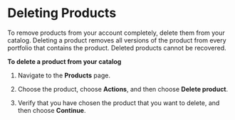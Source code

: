 # Deleting Products<a name="productmgmt-delete"></a>

To remove products from your account completely, delete them from your catalog\. Deleting a product removes all versions of the product from every portfolio that contains the product\. Deleted products cannot be recovered\.

**To delete a product from your catalog**

1. Navigate to the **Products** page\. 

1. Choose the product, choose **Actions**, and then choose **Delete product**\. 

1. Verify that you have chosen the product that you want to delete, and then choose **Continue**\. 